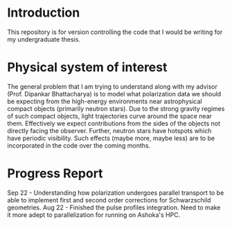 # Introduction  
This repository is for version controlling the code that I would be writing for my undergraduate thesis. 

# Physical system of interest 
The general problem that I am trying to understand along with my advisor (Prof. Dipankar Bhattacharya) is to model what polarization data we should be expecting from the high-energy environments near astrophysical compact objects (primarily neutron stars). Due to the strong gravity regimes of such compact objects, light trajectories curve around the space near them. Effectively we expect contributions from the sides of the objects not directly facing the observer. Further, neutron stars have hotspots which have periodic visibility. Such effects (maybe more, maybe less) are to be incorporated in the code over the coming months.

# Progress Report

Sep 22 - Understanding how polarization undergoes parallel transport to be able to implement first and second order corrections for Schwarzschild geometries.
Aug 22 - Finished the pulse profiles integration. Need to make it more adept to parallelization for running on Ashoka's HPC.
